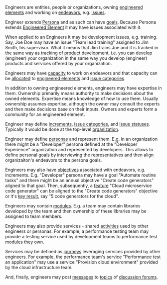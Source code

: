 Engineers are entities, people or organizations, owning [engineered elements](EngineeredElement.html) and working on [endeavors](Endeavors.html), e.g. [issues](Issue.html).

Engineer extends [Persona](Persona.html) and as such can have [goals](Goal.html).
Because Persona extends [Engineered Element](EngineeredElement.html) it may have issues associated with it.

When applied to an Engineers it may be development issues, e.g. training. Say, Joe Doe may have an issue "Team lead training" assigned to Jim Smith, his supervisor.
What it means that Jim trains Joe and it is tracked in the same way as tracking of [product](Product.html) development, i.e. you can develop (engineer) your organization in the
same way you develop (engineer) products and services offered by your organization.

Engineers may have [capacity](Capacity.html) to work on endeavors and that capacity can be [allocated](Allocation.html) to [engineered elements](EngineeredElement.html) and [issue categories](IssueCategory.html).

In addition to owning engineered elements, engineers may have expertise in them. Ownership primarily means authority to make decisions about the owned elements. 
Expertise means knowledge of how to use them. Usually ownership assumes expertise, although the owner may consult the experts and then make decisions base on their inputs.
Owners and experts form a community for an engineered element.

Engineer may define [increments](Increment.html), [issue categories](IssueCategory.html), and [issue statuses](IssueStatus.html).
Typically it would be done at the top-level [organization](Organization.html).   

Engineer may define [personas](Persona.html) and represent them. E.g. in an organization there might be a "Developer" persona defined at the "Developer Experience" organization
and represented by developers. This allows to define personal goals by interviewing the representatives and then align organizaiton's endeavors to the persona goals.

Engineers may also have [objectives](Objective.html) associated with endeavors, e.g. increments. 
E.g. "Developer" persona may have a goal "Automate routine tasks" and there might be an annual objective "Create code generators" aligned to that goal.
Then, subsequently, a [feature](Feature.html) "Cloud microservice code generator" can be aligned to the "Create code generators" objective or it's [key result](KeyResult.html), say "5 code generators for the cloud".

Engineers may contain [modules](Module.html). E.g. a team may contain libraries developed by the team and then ownership of these libraries may be assigned to team members.

Engineers may also provide services - shared [activities](flow/Activity.html) used by other engineers or personas. For example, a performance testing team may provide a testing service used by
development teams to performance test modules they own. 

Services may be defined as [journeys](flow/Journey.html) leveraging services provided by other engineers. 
For example, the performance team's service "Performance test an application" may use a service "Provision cloud environment" provided by the cloud infrastructure team.

And, finally, engineers may post [messages](Message.html) to [topics](Topic.html) of [discussion forums](Forum.html).
